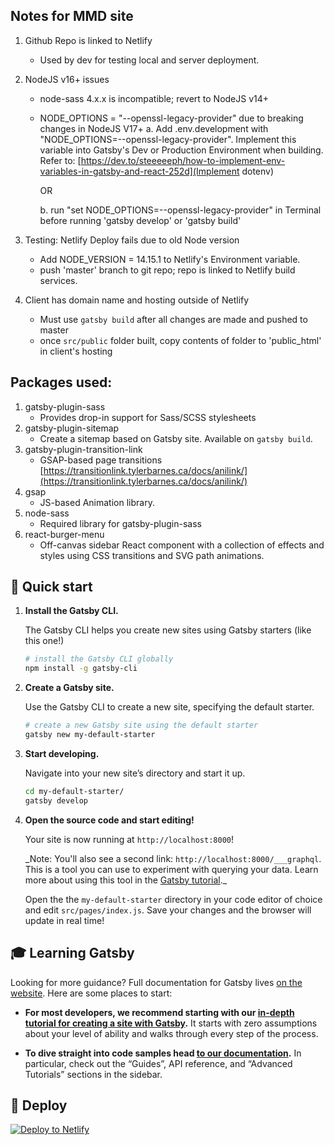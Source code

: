 ## Notes for MMD site

1. Github Repo is linked to Netlify

   - Used by dev for testing local and server deployment.

2. NodeJS v16+ issues

    - node-sass 4.x.x is incompatible; revert to NodeJS v14+   
    - NODE_OPTIONS = "--openssl-legacy-provider" due to breaking changes in NodeJS V17+
      a. Add .env.development with "NODE_OPTIONS=--openssl-legacy-provider". Implement this variable into Gatsby's Dev or Production Environment when building. Refer to: [https://dev.to/steeeeeph/how-to-implement-env-variables-in-gatsby-and-react-252d](Implement dotenv)
           
      OR

      b. run "set NODE_OPTIONS=--openssl-legacy-provider" in Terminal before running 'gatsby develop' or 'gatsby build' 


3. Testing: Netlify Deploy fails due to old Node version 
    - Add NODE_VERSION = 14.15.1 to Netlify's Environment variable.
    - push 'master' branch to git repo; repo is linked to Netlify build services.

4. Client has domain name and hosting outside of Netlify

   - Must use `gatsby build` after all changes are made and pushed to master
   - once `src/public` folder built, copy contents of folder to 'public_html' in client's hosting


## Packages used:

1. gatsby-plugin-sass
    - Provides drop-in support for Sass/SCSS stylesheets
2. gatsby-plugin-sitemap
    - Create a sitemap based on Gatsby site. Available on `gatsby build`.
3. gatsby-plugin-transition-link
    - GSAP-based page transitions [https://transitionlink.tylerbarnes.ca/docs/anilink/](https://transitionlink.tylerbarnes.ca/docs/anilink/)
4. gsap
    - JS-based Animation library.
5. node-sass
    - Required library for gatsby-plugin-sass
6. react-burger-menu
    - Off-canvas sidebar React component with a collection of effects and styles using CSS transitions and SVG path animations.

## 🚀 Quick start

1.  **Install the Gatsby CLI.**

    The Gatsby CLI helps you create new sites using Gatsby starters (like this one!)

    ```sh
    # install the Gatsby CLI globally
    npm install -g gatsby-cli
    ```

2.  **Create a Gatsby site.**

    Use the Gatsby CLI to create a new site, specifying the default starter.

    ```sh
    # create a new Gatsby site using the default starter
    gatsby new my-default-starter
    ```

3.  **Start developing.**

    Navigate into your new site’s directory and start it up.

    ```sh
    cd my-default-starter/
    gatsby develop
    ```

4.  **Open the source code and start editing!**

    Your site is now running at `http://localhost:8000`!

    \_Note: You'll also see a second link: `http://localhost:8000/___graphql`. This is a tool you can use to experiment with querying your data. Learn more about using this tool in the [Gatsby tutorial](https://www.gatsbyjs.org/tutorial/part-five/#introducing-graphiql).\_

    Open the the `my-default-starter` directory in your code editor of choice and edit `src/pages/index.js`. Save your changes and the browser will update in real time!

## 🎓 Learning Gatsby

Looking for more guidance? Full documentation for Gatsby lives [on the website](https://www.gatsbyjs.org/). Here are some places to start:

- **For most developers, we recommend starting with our [in-depth tutorial for creating a site with Gatsby](https://www.gatsbyjs.org/tutorial/).** It starts with zero assumptions about your level of ability and walks through every step of the process.

- **To dive straight into code samples head [to our documentation](https://www.gatsbyjs.org/docs/).** In particular, check out the “Guides”, API reference, and “Advanced Tutorials” sections in the sidebar.

## 💫 Deploy

[![Deploy to Netlify](https://www.netlify.com/img/deploy/button.svg)](https://app.netlify.com/start/deploy?repository=https://github.com/gatsbyjs/gatsby-starter-default)
